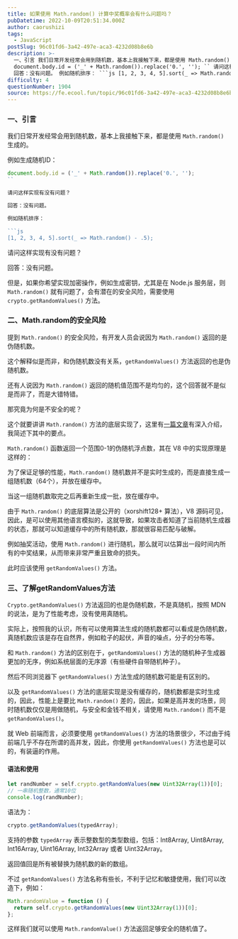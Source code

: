 ```yaml
---
title: 如果使用 Math.random() 计算中奖概率会有什么问题吗？
pubDatetime: 2022-10-09T20:51:34.000Z
author: caorushizi
tags:
  - JavaScript
postSlug: 96c01fd6-3a42-497e-aca3-4232d08b8e6b
description: >-
  一、引言 我们日常开发经常会用到随机数，基本上我接触下来，都是使用 Math.random() 生成的。 例如生成随机ID：
  document.body.id = ('_' + Math.random()).replace('0.', ''); `` 请问这样实现有没有问题？
  回答：没有问题。 例如随机排序： ```js [1, 2, 3, 4, 5].sort(_ => Math.random(
difficulty: 4
questionNumber: 1904
source: https://fe.ecool.fun/topic/96c01fd6-3a42-497e-aca3-4232d08b8e6b
---
```


### 一、引言

我们日常开发经常会用到随机数，基本上我接触下来，都是使用 `Math.random()` 生成的。

例如生成随机ID：

````js
document.body.id = ('_' + Math.random()).replace('0.', '');
``

请问这样实现有没有问题？

回答：没有问题。

例如随机排序：

```js
[1, 2, 3, 4, 5].sort(_ => Math.random() - .5);
````

请问这样实现有没有问题？

回答：没有问题。

但是，如果你希望实现加密操作，例如生成密钥，尤其是在 Node.js 服务层，则 `Math.random()` 就有问题了，会有潜在的安全风险，需要使用 `crypto.getRandomValues()` 方法。

### 二、Math.random的安全风险

提到 `Math.random()` 的安全风险，有开发人员会说因为 `Math.random()` 返回的是伪随机数。

这个解释似是而非，和伪随机数没有关系，`getRandomValues()` 方法返回的也是伪随机数。

还有人说因为 `Math.random()` 返回的随机值范围不是均匀的，这个回答就不是似是而非了，而是大错特错。

那究竟为何是不安全的呢？

这个就要讲讲 `Math.random()` 方法的底层实现了，这里有[一篇文章](https://www.anquanke.com/post/id/231799)有深入介绍，我简述下其中的要点。

`Math.random()` 函数返回一个范围0-1的伪随机浮点数，其在 V8 中的实现原理是这样的：

为了保证足够的性能，`Math.random()` 随机数并不是实时生成的，而是直接生成一组随机数（64个），并放在缓存中。

当这一组随机数取完之后再重新生成一批，放在缓存中。

由于 `Math.random()` 的底层算法是公开的（xorshift128+ 算法），V8 源码可见，因此，是可以使用其他语言模拟的，这就导致，如果攻击者知道了当前随机生成器的状态，那就可以知道缓存中的所有随机数，那就很容易匹配与破解。

例如抽奖活动，使用 `Math.random()` 进行随机，那么就可以估算出一段时间内所有的中奖结果，从而带来非常严重且致命的损失。

此时应该使用 `getRandomValues()` 方法。

### 三、了解getRandomValues方法

`Crypto.getRandomValues()` 方法返回的也是伪随机数，不是真随机，按照 MDN 的说法，是为了性能考虑，没有使用真随机。

实际上，按照我的认识，所有可以使用算法生成的随机数都可以看成是伪随机数，真随机数应该是存在自然界，例如粒子的起伏，声音的噪点，分子的分布等。

和 `Math.random()` 方法的区别在于，`getRandomValues()` 方法的随机种子生成器更加的无序，例如系统层面的无序源（有些硬件自带随机种子）。

然后不同浏览器下 `getRandomValues()` 方法生成的随机数可能是有区别的。

以及 `getRandomValues()` 方法的底层实现是没有缓存的，随机数都是实时生成的，因此，性能上是要比 `Math.random()` 差的，因此，如果是高并发的场景，同时随机数仅仅是用做随机，与安全和金钱不相关，请使用 `Math.random()` 而不是 `getRandomValues()`。

就 Web 前端而言，必须要使用 `getRandomValues()` 方法的场景很少，不过由于纯前端几乎不存在所谓的高并发，因此，你使用 `getRandomValues()` 方法也是可以的，有装逼的作用。

#### 语法和使用

```js
let randNumber = self.crypto.getRandomValues(new Uint32Array(1))[0];
// 一串随机整数，通常10位
console.log(randNumber);
```

语法为：

```js
crypto.getRandomValues(typedArray);
```

支持的参数 `typedArray` 表示整数型的类型数组，包括：Int8Array, Uint8Array, Int16Array, Uint16Array, Int32Array 或者 Uint32Array。

返回值回是所有被替换为随机数的新的数组。

不过 `getRandomValues()` 方法名称有些长，不利于记忆和敏捷使用，我们可以改造下，例如：

```js
Math.randomValue = function () {
  return self.crypto.getRandomValues(new Uint32Array(1))[0];
};
```

这样我们就可以使用 `Math.randomValue()` 方法返回足够安全的随机值了。
